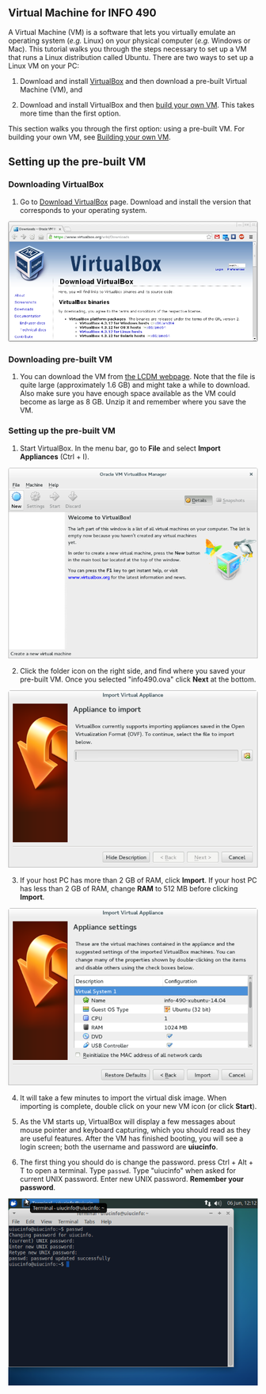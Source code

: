 ## Virtual Machine for INFO 490

A Virtual Machine (VM) is a software that lets you virtually emulate an operating system (_e.g._ Linux) on your physical computer (_e.g._ Windows or Mac). This tutorial walks you through the steps necessary to set up a VM that runs a Linux distribution called Ubuntu. There are two ways to set up a Linux VM on your PC:

1. Download and install [VirtualBox](https://www.virtualbox.org/) and then download a pre-built Virtual Machine (VM), and

2. Download and install VirtualBox and then [build your own VM](build_your_own.html). This takes more time than the first option.

This section walks you through the first option: using a pre-built VM. For building your own VM, see [Building your own VM](build_your_own.html).

## Setting up the pre-built VM

### Downloading VirtualBox

1. Go to [Download VirtualBox](https://www.virtualbox.org/wiki/Downloads) page. Download and install the version that corresponds to your operating system.

 ![Download 1](download1.png)

### Downloading pre-built VM

1. You can download the VM from [the LCDM webpage](http://lcdm.astro.illinois.edu/teaching/info490su14.html). Note that the file is quite large (approximately 1.6 GB) and might take a while to download. Also make sure you have enough space available as the VM could become as large as 8 GB. Unzip it and remember where you save the VM.

### Setting up the pre-built VM

1. Start VirtualBox. In the menu bar, go to __File__ and select __Import Appliances__ (Ctrl + I).
 
 ![VirtualBox 0](vbox0.png)

2. Click the folder icon on the right side, and find where you saved your pre-built VM. Once you selected "info490.ova" click __Next__ at the bottom.

 ![VirtualBox 1](vbox1.png)

3. If your host PC has more than 2 GB of RAM, click __Import__. If your host PC has less than 2 GB of RAM, change __RAM__ to 512 MB before clicking __Import__.
 
 ![VirtualBox 2](vbox2.png)

4. It will take a few minutes to import the virtual disk image. When importing is complete, double click on your new VM icon (or click __Start__).

5. As the VM starts up, VirtualBox will display a few messages about mouse pointer and keyboard capturing, which you should read as they are useful features. After the VM has finished booting, you will see a login screen; both the username and password are __uiucinfo__.

6. The first thing you should do is change the password. press Ctrl + Alt + T to open a terminal. Type `passwd`. Type "uiucinfo" when asked for current UNIX password. Enter new UNIX password. __Remember your password__.

 ![VirtualBox 3](vbox3.png)
 



